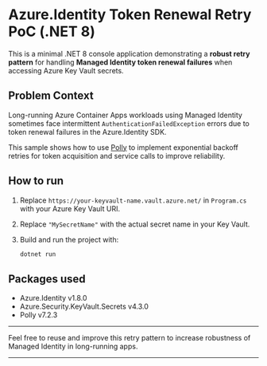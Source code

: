 # Azure.Identity Token Renewal Retry PoC (.NET 8)

This is a minimal .NET 8 console application demonstrating a **robust retry pattern** for handling **Managed Identity token renewal failures** when accessing Azure Key Vault secrets.

## Problem Context

Long-running Azure Container Apps workloads using Managed Identity sometimes face intermittent `AuthenticationFailedException` errors due to token renewal failures in the Azure.Identity SDK.

This sample shows how to use [Polly](https://github.com/App-vNext/Polly) to implement exponential backoff retries for token acquisition and service calls to improve reliability.

## How to run

1. Replace `https://your-keyvault-name.vault.azure.net/` in `Program.cs` with your Azure Key Vault URI.

2. Replace `"MySecretName"` with the actual secret name in your Key Vault.

3. Build and run the project with:

   ```bash
   dotnet run
   ```

## Packages used

- Azure.Identity v1.8.0  
- Azure.Security.KeyVault.Secrets v4.3.0  
- Polly v7.2.3

---

Feel free to reuse and improve this retry pattern to increase robustness of Managed Identity in long-running apps.

---
